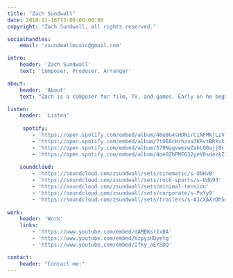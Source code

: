 ```yaml
---
title: "Zach Sundwall"
date: 2018-11-16T12:00:00-00:00
copyright: "Zach Sundwall, all rights reserved."

socialhandles:
    email: 'zsundwallmusic@gmail.com'

intro:
    header: 'Zach Sundwall'
    text: 'Composer, Producer, Arranger'

about:
    header: 'About'
    text: "Zach is a composer for film, TV, and games. Early on he began playing the guitar and found a passion in classic and progressive rock. He particularly enjoyed instrumental music and began writing instrumental rock and metal in his teenage years, finding inspiration from guitarists like John Petrucci, Joe Satriani, Andy Timmons, Paul Gilbert, and many others. During this time, Zach found that film scores touched him on a very deep emotional level, and soon began writing cinematic music after discovering the wonderful world of digital music production. He went on to get a bachelor's degree in Commercial Music from Brigham Young University. The music of Hans Zimmer, James Newton Howard, Harry Gregson-Williams, John Powell, Thomas Bergersen, and many others are significant influences in his own writing. Zach lives in Provo, Utah with his wife and son."

listen:
    header: 'Listen'
     
     spotify:
        - 'https://open.spotify.com/embed/album/46e8G4sHDNirCiNFMKjLzV'
        - 'https://open.spotify.com/embed/album/7tOE0cHrhzva7KRvtBRkvk'
        - 'https://open.spotify.com/embed/album/579NqqvwmzwZahLQ0ajj8r'
        - 'https://open.spotify.com/embed/album/4oe0ZbPMF632yeV0sdezkZ'
    
    soundcloud:
        - 'https://soundcloud.com/zsundwall/sets/cinematic/s-UbHvB'
        - 'https://soundcloud.com/zsundwall/sets/rock-sports/s-Udb93'
        - 'https://soundcloud.com/zsundwall/sets/minimal-tension'
        - 'https://soundcloud.com/zsundwall/sets/corporate/s-PxYy9'
        - 'https://soundcloud.com/zsundwall/sets/trailers/s-AJcXAXrDh5u'
   
work:
    header: 'Work'
    links:
        - 'https://www.youtube.com/embed/dAMBKsr1x0A'
        - 'https://www.youtube.com/embed/KzpysHDyetg'
        - 'https://www.youtube.com/embed/Ifky_aEr5DQ'

contact:
    header: "Contact me:"
---
```

